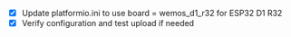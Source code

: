 - [x] Update platformio.ini to use board = wemos_d1_r32 for ESP32 D1 R32
- [x] Verify configuration and test upload if needed
